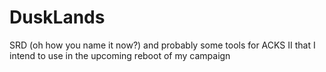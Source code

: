 # DuskLands
SRD (oh how you name it now?) and probably some tools for ACKS II that I intend to use in the upcoming reboot of my campaign
